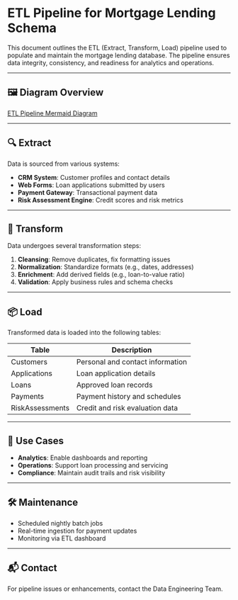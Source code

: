 ﻿# ETL Pipeline for Mortgage Lending Schema

This document outlines the ETL (Extract, Transform, Load) pipeline used to populate and maintain the mortgage lending database. The pipeline ensures data integrity, consistency, and readiness for analytics and operations.

---

## 🖼️ Diagram Overview

[ETL Pipeline Mermaid Diagram](./ETLPipelineDiagram.mermaid)

---

## 🔍 Extract

Data is sourced from various systems:

- **CRM System**: Customer profiles and contact details
- **Web Forms**: Loan applications submitted by users
- **Payment Gateway**: Transactional payment data
- **Risk Assessment Engine**: Credit scores and risk metrics

---

## 🔧 Transform

Data undergoes several transformation steps:

1. **Cleansing**: Remove duplicates, fix formatting issues
2. **Normalization**: Standardize formats (e.g., dates, addresses)
3. **Enrichment**: Add derived fields (e.g., loan-to-value ratio)
4. **Validation**: Apply business rules and schema checks

---

## 📦 Load

Transformed data is loaded into the following tables:

| Table             | Description                              |
|------------------|------------------------------------------|
| Customers         | Personal and contact information         |
| Applications      | Loan application details                 |
| Loans             | Approved loan records                    |
| Payments          | Payment history and schedules            |
| RiskAssessments   | Credit and risk evaluation data          |

---

## 🚀 Use Cases

- **Analytics**: Enable dashboards and reporting
- **Operations**: Support loan processing and servicing
- **Compliance**: Maintain audit trails and risk visibility

---

## 🛠️ Maintenance

- Scheduled nightly batch jobs
- Real-time ingestion for payment updates
- Monitoring via ETL dashboard

---

## 📬 Contact

For pipeline issues or enhancements, contact the Data Engineering Team.

